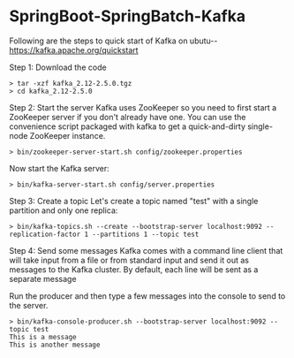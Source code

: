 # SpringBoot-SpringBatch-Kafka
  Following are the steps to quick start of Kafka on ubutu--
  https://kafka.apache.org/quickstart
  
  Step 1: Download the code 
    
    > tar -xzf kafka_2.12-2.5.0.tgz
    > cd kafka_2.12-2.5.0
    
  Step 2: Start the server
  Kafka uses ZooKeeper so you need to first start a ZooKeeper server if you don't already have one. You can use the             convenience script packaged with kafka to get a quick-and-dirty single-node ZooKeeper instance.
  
    > bin/zookeeper-server-start.sh config/zookeeper.properties
        
   Now start the Kafka server:
   
    > bin/kafka-server-start.sh config/server.properties
   
   Step 3: Create a topic
   Let's create a topic named "test" with a single partition and only one replica:         
   
    > bin/kafka-topics.sh --create --bootstrap-server localhost:9092 --replication-factor 1 --partitions 1 --topic test

   Step 4: Send some messages
   Kafka comes with a command line client that will take input from a file or from standard input and send it out as            messages to the Kafka cluster. By default, each line will be sent as a separate message
   
   Run the producer and then type a few messages into the console to send to the server.
      
    > bin/kafka-console-producer.sh --bootstrap-server localhost:9092 --topic test
    This is a message
    This is another message
   
   
   

